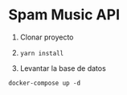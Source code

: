 # Spam Music API


1. Clonar proyecto
2. ```yarn install ```

3. Levantar la base de datos

```
docker-compose up -d
```
